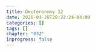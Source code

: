 ```yaml
---
title: Deuteronomy 32
date: 2020-03-28T20:22:24-04:00
categories: []
tags: []
chapter: "032"
inprogress: false
---
```


